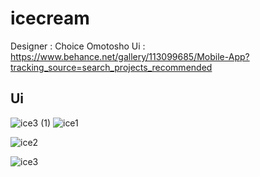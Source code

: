 
# icecream

Designer : Choice Omotosho
Ui : https://www.behance.net/gallery/113099685/Mobile-App?tracking_source=search_projects_recommended

## Ui
![ice3 (1)](https://user-images.githubusercontent.com/36598259/116108415-bc3f3280-a668-11eb-91bc-94dbbd283012.jpg)
![ice1](https://user-images.githubusercontent.com/36598259/116106988-75047200-a667-11eb-9acd-1ea54b8d4284.jpg)

![ice2](https://user-images.githubusercontent.com/36598259/116107006-79c92600-a667-11eb-86cd-10d19b278768.jpg)

![ice3](https://user-images.githubusercontent.com/36598259/116107010-7afa5300-a667-11eb-8586-6fb248696c1d.jpg)




